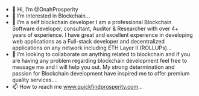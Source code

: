 - 👋 Hi, I’m @OnahProsperity
- 👀 I’m interested in Blockchain...
- 🌱 I’m  a self blockchain developer 
I am a professional Blockchain Software developer, consultant, Auditor & Researcher with over 4+ years of experience. I have great and excellent experience in developing web applications as a Full-stack developer and decentralized applications on any network including ETH Layer II (ROLLUPs)...
- 💞️ I’m looking to collaborate on anything related to blockchain and if you are having any problem regarding blockchain development feel free to message me and I will help you out. My strong determination and passion for Blockchain development have inspired me to offer premium quality services....
- 📫 How to reach me www.quickfindprosperity.com...

<!---
OnahProsperity/OnahProsperity is a ✨ special ✨ repository because its `README.md` (this file) appears on your GitHub profile.
You can click the Preview link to take a look at your changes.
--->
